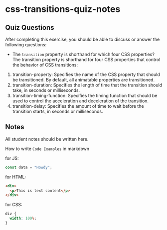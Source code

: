 # css-transitions-quiz-notes

## Quiz Questions

After completing this exercise, you should be able to discuss or answer the following questions:

- The `transition` property is shorthand for which four CSS properties?
The transition property is shorthand for four CSS properties that control the behavior of CSS transitions:

1) transition-property: Specifies the name of the CSS property that should be transitioned. By default, all animatable properties are transitioned.
2) transition-duration: Specifies the length of time that the transition should take, in seconds or milliseconds.
3) transition-timing-function: Specifies the timing function that should be used to control the acceleration and deceleration of the transition.
4) transition-delay: Specifies the amount of time to wait before the transition starts, in seconds or milliseconds.

## Notes

All student notes should be written here.


How to write `Code Examples` in markdown

for JS:

```javascript
const data = "Howdy";
```

for HTML:

```html
<div>
  <p>This is text content</p>
</div>
```

for CSS:

```css
div {
  width: 100%;
}
```
